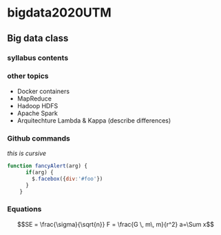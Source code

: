 # bigdata2020UTM


## Big data class

### syllabus contents

### other topics
* Docker containers
* MapReduce
* Hadoop HDFS
* Apache Spark
* Arquitechture Lambda & Kappa (describe differences)

### Github commands

_this is cursive_

```javascript
function fancyAlert(arg) {
      if(arg) {
        $.facebox({div:'#foo'})
      }
    }
```

### Equations



```math
SE = \frac{\sigma}{\sqrt{n}}

F = \frac{G \, m\, m}{r^2}


a=\Sum x
```

















